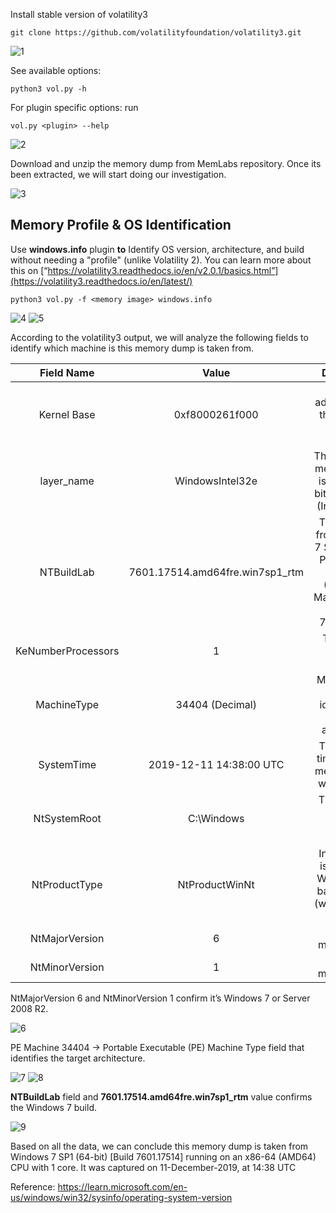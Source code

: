 Install stable version of volatility3

```
git clone https://github.com/volatilityfoundation/volatility3.git
```

![1](https://github.com/user-attachments/assets/d256bd34-6274-4f4c-9c59-0857d57e119b)

See available options:

```
python3 vol.py -h
```

For plugin specific options: run

```
vol.py <plugin> --help
```

![2](https://github.com/user-attachments/assets/5148a91e-5b4b-42ef-967d-7b2a160105f0)

Download and unzip the memory dump from MemLabs repository. Once its been extracted, we will start doing our investigation.

![3](https://github.com/user-attachments/assets/61d1a3d9-a0c6-481c-81f4-ded34c384402)

## **Memory Profile & OS Identification**

Use **windows.info** plugin **to** Identify OS version, architecture, and build without needing a "profile" (unlike Volatility 2). You can learn more about this on [“https://volatility3.readthedocs.io/en/v2.0.1/basics.html”](https://volatility3.readthedocs.io/en/latest/)

```
python3 vol.py -f <memory image> windows.info
```

![4](https://github.com/user-attachments/assets/ec27f5e4-d49c-49cf-bede-94de3dbc2409)
![5](https://github.com/user-attachments/assets/cb7c5735-fa63-4dda-af56-f73d2bf5bc15)


According to the volatility3 output, we will analyze the following fields to identify which machine is this memory dump is taken from. 

| Field Name | Value | Description |
| :---: | :---: | :---: |
| Kernel Base | 0xf8000261f000 | Memory address where the Windows kernel is loaded |
| layer_name | WindowsIntel32e | This means the memory image is from a 64-bit Intel system (Intel x86_64) |
| NTBuildLab | 7601.17514.amd64fre.win7sp1_rtm | This image is from Windows 7 SP1 (Service Pack 1), 64-bit, RTM (Release to Manufacturing) build 7601.17514 |
| KeNumberProcessors | 1 | The system has 1 CPU core |
| MachineType | 34404 (Decimal) | Machine Type field that identifies the target architecture |
| SystemTime | 2019-12-11 14:38:00 UTC | The date and time when the memory image was captured |
| NtSystemRoot | 	C:\Windows | The system's Windows installation path |
| NtProductType |	NtProductWinNt | Indicates this is a standard Windows NT-based system (workstation or server) |
| NtMajorVersion |	6 |  Windows major version |
| NtMinorVersion |	1 |  Windows minor version |

NtMajorVersion 6 and NtMinorVersion 1 confirm it’s Windows 7 or Server 2008 R2.

![6](https://github.com/user-attachments/assets/4cd96deb-c0c4-4ff7-9743-41fc0f047c43)

PE Machine  34404 → Portable Executable (PE) Machine Type field that identifies the target architecture.

![7](https://github.com/user-attachments/assets/b1f3af24-da1f-4c47-bf46-31457b18320c)
![8](https://github.com/user-attachments/assets/9ceafdab-419f-404f-9858-520dccf356b2)


**NTBuildLab** field and **7601.17514.amd64fre.win7sp1_rtm** value confirms the Windows 7 build.

![9](https://github.com/user-attachments/assets/12767657-fe23-475a-9acc-60820a64ca18)

Based on all the data, we can conclude this memory dump is taken from Windows 7 SP1 (64-bit) [Build 7601.17514] running on an x86-64 (AMD64) CPU with 1 core. It was captured on 11-December-2019, at 14:38 UTC

Reference: https://learn.microsoft.com/en-us/windows/win32/sysinfo/operating-system-version
